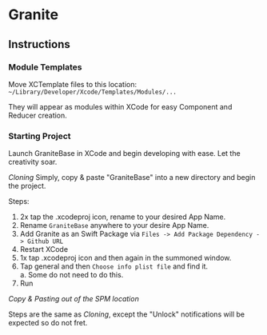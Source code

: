# Granite

## Instructions

### Module Templates

Move XCTemplate files to this location:
`~/Library/Developer/Xcode/Templates/Modules/...`

They will appear as modules within XCode for easy Component and Reducer creation.

### Starting Project

Launch GraniteBase in XCode and begin developing with ease. Let the creativity soar.

*Cloning*
Simply, copy & paste "GraniteBase" into a new directory and begin the project.

Steps: 

1. 2x tap the .xcodeproj icon, rename to your desired App Name.
2. Rename `GraniteBase` anywhere to your desire App Name.
3. Add Granite as an Swift Package via `Files -> Add Package Dependency -> Github URL`
4. Restart XCode
5. 1x tap .xcodeproj icon and then again in the summoned window.
6. Tap general and then `Choose info plist file` and find it.   
        a. Some do not need to do this.
7.  Run

*Copy & Pasting out of the SPM location*

Steps are the same as *Cloning*, except the "Unlock" notifications will be expected so do not fret.
